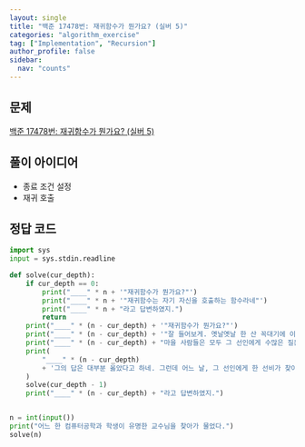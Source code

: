 ```yaml
---
layout: single
title: "백준 17478번: 재귀함수가 뭔가요? (실버 5)"
categories: "algorithm_exercise"
tag: ["Implementation", "Recursion"]
author_profile: false
sidebar:
  nav: "counts"
---
```


## 문제

[백준 17478번: 재귀함수가 뭔가요? (실버 5)](https://www.acmicpc.net/problem/17478)

## 풀이 아이디어

- 종료 조건 설정
- 재귀 호출

## 정답 코드

```python
import sys
input = sys.stdin.readline

def solve(cur_depth):
    if cur_depth == 0:
        print("____" * n + '"재귀함수가 뭔가요?"')
        print("____" * n + '"재귀함수는 자기 자신을 호출하는 함수라네"')
        print("____" * n + "라고 답변하였지.")
        return
    print("____" * (n - cur_depth) + '"재귀함수가 뭔가요?"')
    print("____" * (n - cur_depth) + '"잘 들어보게. 옛날옛날 한 산 꼭대기에 이세상 모든 지식을 통달한 선인이 있었어.')
    print("____" * (n - cur_depth) + "마을 사람들은 모두 그 선인에게 수많은 질문을 했고, 모두 지혜롭게 대답해 주었지.")
    print(
        "____" * (n - cur_depth)
        + '그의 답은 대부분 옳았다고 하네. 그런데 어느 날, 그 선인에게 한 선비가 찾아와서 물었어."'
    )
    solve(cur_depth - 1)
    print("____" * (n - cur_depth) + "라고 답변하였지.")


n = int(input())
print("어느 한 컴퓨터공학과 학생이 유명한 교수님을 찾아가 물었다.")
solve(n)
```
